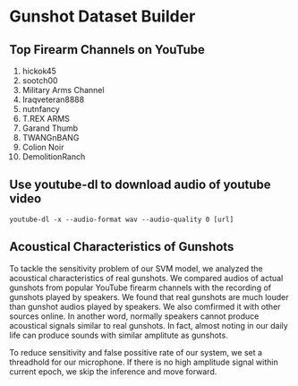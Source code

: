 # Gunshot Dataset Builder

## Top Firearm Channels on YouTube

1. hickok45
2. sootch00
3. Military Arms Channel
4. Iraqveteran8888
5. nutnfancy
6. T.REX ARMS
7. Garand Thumb
8. TWANGnBANG
9. Colion Noir
10. DemolitionRanch

## Use youtube-dl to download audio of youtube video

```shell script
youtube-dl -x --audio-format wav --audio-quality 0 [url]
```


## Acoustical Characteristics of Gunshots 

To tackle the sensitivity problem of our SVM model, we analyzed the acoustical characteristics of real gunshots. We compared audios of actual gunshots from popular YouTube firearm channels with the recording of gunshots played by speakers. We found that real gunshots are much louder than gunshot audios played by speakers. We also comfirmed it with other sources online. In another word, normally speakers cannot produce acoustical signals similar to real gunshots. In fact, almost noting in our daily life can produce sounds with similar amplitute as gunshots.

To reduce sensitivity and false possitive rate of our system, we set a threadhold for our microphone. If there is no high amplitude signal within current epoch, we skip the inference and move forward. 